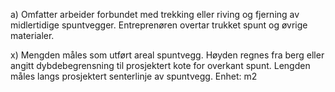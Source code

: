 a) Omfatter arbeider forbundet med trekking eller riving og fjerning av midlertidige spuntvegger. Entreprenøren overtar trukket spunt og øvrige materialer.

x) Mengden måles som utført areal spuntvegg. Høyden regnes fra berg eller angitt dybdebegrensning til prosjektert kote for overkant spunt. Lengden måles langs prosjektert senterlinje av spuntvegg. Enhet: m2

